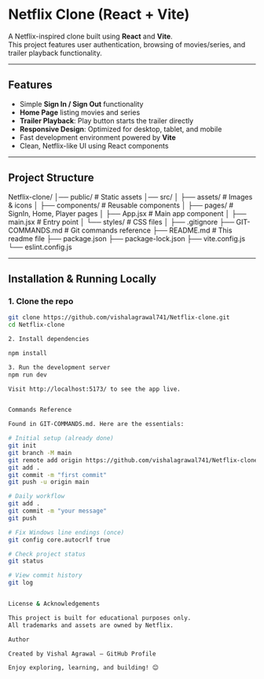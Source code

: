#  Netflix Clone (React + Vite)

A Netflix-inspired clone built using **React** and **Vite**.  
This project features user authentication, browsing of movies/series, and trailer playback functionality.

---

##  Features
-  Simple **Sign In / Sign Out** functionality  
-  **Home Page** listing movies and series  
-  **Trailer Playback**: Play button starts the trailer directly  
-  **Responsive Design**: Optimized for desktop, tablet, and mobile  
-  Fast development environment powered by **Vite**  
-  Clean, Netflix-like UI using React components

---

##  Project Structure

Netflix-clone/
│── public/ # Static assets
│── src/
│ ├── assets/ # Images & icons
│ ├── components/ # Reusable components
│ ├── pages/ # SignIn, Home, Player pages
│ ├── App.jsx # Main app component
│ ├── main.jsx # Entry point
│ └── styles/ # CSS files
│
├── .gitignore
├── GIT-COMMANDS.md # Git commands reference
├── README.md # This readme file
├── package.json
├── package-lock.json
├── vite.config.js
└── eslint.config.js


---

##  Installation & Running Locally

### 1. Clone the repo
```bash
git clone https://github.com/vishalagrawal741/Netflix-clone.git
cd Netflix-clone

2. Install dependencies

npm install

3. Run the development server
npm run dev

Visit http://localhost:5173/ to see the app live.


Commands Reference

Found in GIT-COMMANDS.md. Here are the essentials:

# Initial setup (already done)
git init
git branch -M main
git remote add origin https://github.com/vishalagrawal741/Netflix-clone.git
git add .
git commit -m "first commit"
git push -u origin main

# Daily workflow
git add .
git commit -m "your message"
git push

# Fix Windows line endings (once)
git config core.autocrlf true

# Check project status
git status

# View commit history
git log


License & Acknowledgements

This project is built for educational purposes only.
All trademarks and assets are owned by Netflix.

Author

Created by Vishal Agrawal – GitHub Profile

Enjoy exploring, learning, and building! 😊